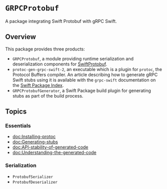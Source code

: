 # ``GRPCProtobuf``

A package integrating Swift Protobuf with gRPC Swift.

## Overview

This package provides three products:
- ``GRPCProtobuf``, a module providing runtime serialization and deserialization components for
  [SwiftProtobuf](https://github.com/apple/swift-protobuf).
- `protoc-gen-grpc-swift-2`, an executable which is a plugin for `protoc`, the Protocol Buffers
  compiler. An article describing how to generate gRPC Swift stubs using it is available with the
  `grpc-swift` documentation on the [Swift Package
  Index](https://swiftpackageindex.com/grpc/grpc-swift/documentation).
- `GRPCProtobufGenerator`, a Swift Package build plugin for generating stubs as part of the build
  process.


## Topics

### Essentials

- <doc:Installing-protoc>
- <doc:Generating-stubs>
- <doc:API-stability-of-generated-code>
- <doc:Understanding-the-generated-code>

### Serialization

- ``ProtobufSerializer``
- ``ProtobufDeserializer``
